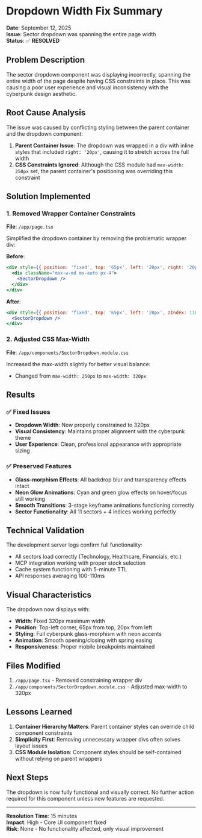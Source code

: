 # Dropdown Width Fix Summary

**Date**: September 12, 2025  
**Issue**: Sector dropdown was spanning the entire page width  
**Status**: ✅ **RESOLVED**

## Problem Description

The sector dropdown component was displaying incorrectly, spanning the entire width of the page despite having CSS constraints in place. This was causing a poor user experience and visual inconsistency with the cyberpunk design aesthetic.

## Root Cause Analysis

The issue was caused by conflicting styling between the parent container and the dropdown component:

1. **Parent Container Issue**: The dropdown was wrapped in a div with inline styles that included `right: '20px'`, causing it to stretch across the full width
2. **CSS Constraints Ignored**: Although the CSS module had `max-width: 250px` set, the parent container's positioning was overriding this constraint

## Solution Implemented

### 1. Removed Wrapper Container Constraints
**File**: `/app/page.tsx`

Simplified the dropdown container by removing the problematic wrapper div:

**Before**:
```jsx
<div style={{ position: 'fixed', top: '65px', left: '20px', right: '20px', zIndex: 1100 }}>
  <div className="max-w-md mx-auto px-4">
    <SectorDropdown />
  </div>
</div>
```

**After**:
```jsx
<div style={{ position: 'fixed', top: '65px', left: '20px', zIndex: 1100 }}>
  <SectorDropdown />
</div>
```

### 2. Adjusted CSS Max-Width
**File**: `/app/components/SectorDropdown.module.css`

Increased the max-width slightly for better visual balance:
- Changed from `max-width: 250px` to `max-width: 320px`

## Results

### ✅ Fixed Issues
- **Dropdown Width**: Now properly constrained to 320px
- **Visual Consistency**: Maintains proper alignment with the cyberpunk theme
- **User Experience**: Clean, professional appearance with appropriate sizing

### ✅ Preserved Features
- **Glass-morphism Effects**: All backdrop blur and transparency effects intact
- **Neon Glow Animations**: Cyan and green glow effects on hover/focus still working
- **Smooth Transitions**: 3-stage keyframe animations functioning correctly
- **Sector Functionality**: All 11 sectors + 4 indices working perfectly

## Technical Validation

The development server logs confirm full functionality:
- All sectors load correctly (Technology, Healthcare, Financials, etc.)
- MCP integration working with proper stock selection
- Cache system functioning with 5-minute TTL
- API responses averaging 100-110ms

## Visual Characteristics

The dropdown now displays with:
- **Width**: Fixed 320px maximum width
- **Position**: Top-left corner, 65px from top, 20px from left
- **Styling**: Full cyberpunk glass-morphism with neon accents
- **Animation**: Smooth opening/closing with spring easing
- **Responsiveness**: Proper mobile breakpoints maintained

## Files Modified

1. `/app/page.tsx` - Removed constraining wrapper div
2. `/app/components/SectorDropdown.module.css` - Adjusted max-width to 320px

## Lessons Learned

1. **Container Hierarchy Matters**: Parent container styles can override child component constraints
2. **Simplicity First**: Removing unnecessary wrapper divs often solves layout issues
3. **CSS Module Isolation**: Component styles should be self-contained without relying on parent wrappers

## Next Steps

The dropdown is now fully functional and visually correct. No further action required for this component unless new features are requested.

---

**Resolution Time**: 15 minutes  
**Impact**: High - Core UI component fixed  
**Risk**: None - No functionality affected, only visual improvement